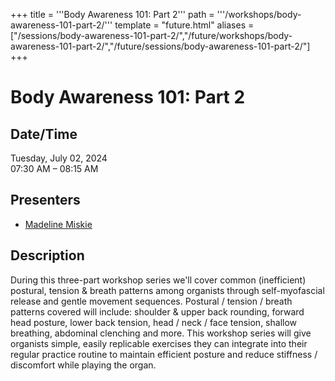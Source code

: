 +++
title = '''Body Awareness 101: Part 2'''
path = '''/workshops/body-awareness-101-part-2/'''
template = "future.html"
aliases = ["/sessions/body-awareness-101-part-2/","/future/workshops/body-awareness-101-part-2/","/future/sessions/body-awareness-101-part-2/"]
+++

<h1>Body Awareness 101: Part 2</h1>

<h2>Date/Time</h2>
<p>Tuesday, July 02, 2024<br>
07:30 AM – 08:15 AM</p>
<h2>Presenters</h2>
<ul>
<li><a href="/presenters/madeline-miskie/">Madeline Miskie</a></li>
</ul>
<h2>Description</h2>

During this three-part workshop series we'll cover common (inefficient) postural, tension & breath patterns among organists through self-myofascial release and gentle movement sequences.   Postural / tension / breath patterns covered will include: shoulder & upper back rounding, forward head posture, lower back tension, head / neck / face tension, shallow breathing, abdominal clenching and more.  This workshop series will give organists simple, easily replicable exercises they can integrate into their regular practice routine to maintain efficient posture and reduce stiffness / discomfort while playing the organ.


